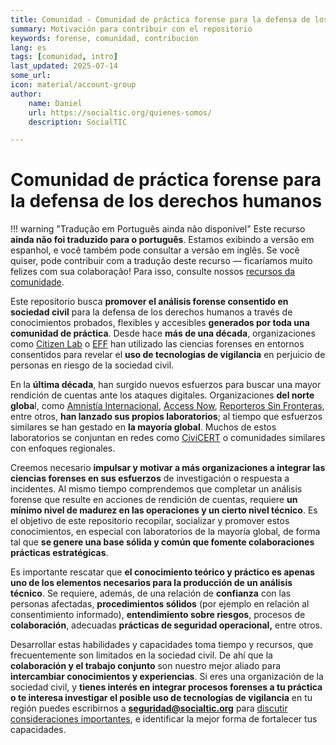 ```yaml
---
title: Comunidad - Comunidad de práctica forense para la defensa de los derechos humanos
summary: Motivación para contribuir con el repositorio
keywords: forense, comunidad, contribucion
lang: es
tags: [comunidad, intro]
last_updated: 2025-07-14
some_url:
icon: material/account-group
author:
    name: Daniel
    url: https://socialtic.org/quienes-somos/
    description: SocialTIC

---
```


# Comunidad de práctica forense para la defensa de los derechos humanos

!!! warning "Tradução em Português ainda não disponível"
    Este recurso **ainda não foi traduzido para o português**. Estamos exibindo a versão em espanhol, e você também pode consultar a versão em inglês. Se você quiser, pode contribuir com a tradução deste recurso — ficaríamos muito felizes com sua colaboração! Para isso, consulte nossos [recursos da comunidade](comunidad/como-colaborar.md).

Este repositorio busca **promover el análisis forense consentido en sociedad civil** para la defensa de los derechos humanos a través de conocimientos probados, flexibles y accesibles **generados por toda una comunidad de práctica**. Desde hace **más de una década**, organizaciones como [Citizen Lab](https://citizenlab.ca/category/research/targeted-threats/) o [EFF](https://www.eff.org/issues/state-sponsored-malware) han utilizado las ciencias forenses en entornos consentidos para revelar el **uso de tecnologías de vigilancia** en perjuicio de personas en riesgo de la sociedad civil. 

En la **última década**, han surgido nuevos esfuerzos para buscar una mayor rendición de cuentas ante los ataques digitales. Organizaciones **del norte globa**l, como [Amnistía Internacional](https://securitylab.amnesty.org/), [Access Now](https://www.accessnow.org/help/helpline-services/), [Reporteros Sin Fronteras](https://rsf.org/en/rsf-launches-digital-security-lab), entre otros, **han lanzado sus propios laboratorios**; al tiempo que esfuerzos similares se han gestado en **la mayoría global**. Muchos de estos laboratorios se conjuntan en redes como [CiviCERT](https://www.civicert.org/) o comunidades similares con enfoques regionales. 

Creemos necesario **impulsar y motivar a más organizaciones a integrar las ciencias forenses en sus esfuerzos** de investigación o respuesta a incidentes. Al mismo tiempo comprendemos que completar un análisis forense que resulte en acciones de rendición de cuentas, requiere **un mínimo nivel de madurez en las operaciones y un cierto nivel técnico**. Es el objetivo de este repositorio recopilar, socializar y promover estos conocimientos, en especial con laboratorios de la mayoría global, de forma tal que **se genere una base sólida y común que fomente colaboraciones prácticas estratégicas**. 

Es importante rescatar que **el conocimiento teórico y práctico es apenas uno de los elementos necesarios para la producción de un análisis técnico**. Se requiere, además, de una relación de **confianza** con las personas afectadas, **procedimientos sólidos** (por ejemplo en relación al consentimiento informado), **entendimiento sobre riesgos**, procesos de **colaboración**, adecuadas **prácticas de seguridad operacional,** entre otros.    

Desarrollar estas habilidades y capacidades toma tiempo y recursos, que frecuentemente son limitados en la sociedad civil. De ahí que la **colaboración y el trabajo conjunto** son nuestro mejor aliado para **intercambiar conocimientos y experiencias**. Si eres una organización de la sociedad civil, y **tienes interés en integrar procesos forenses a tu práctica o te interesa investigar el posible uso de tecnologías de vigilancia** en tu región puedes escribirnos a [**seguridad@socialtic.org**](mailto:seguridad@socialtic.org) para [discutir consideraciones importantes](https://forensics.socialtic.org/explainers/01-explainer-introduccion-forense-digital/01-explainer-introduccion-forense-digital.html), e identificar la mejor forma de fortalecer tus capacidades.
